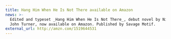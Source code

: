 ```yaml
---
title: Hang Him When He Is Not There available on Amazon
news: >-
  Edited and typeset _Hang Him When He Is Not There_, debut novel by Nicholas
  John Turner, now available on Amazon. Published by Savage Motif.
external_url: http://amzn.com/1519644531
---
```

